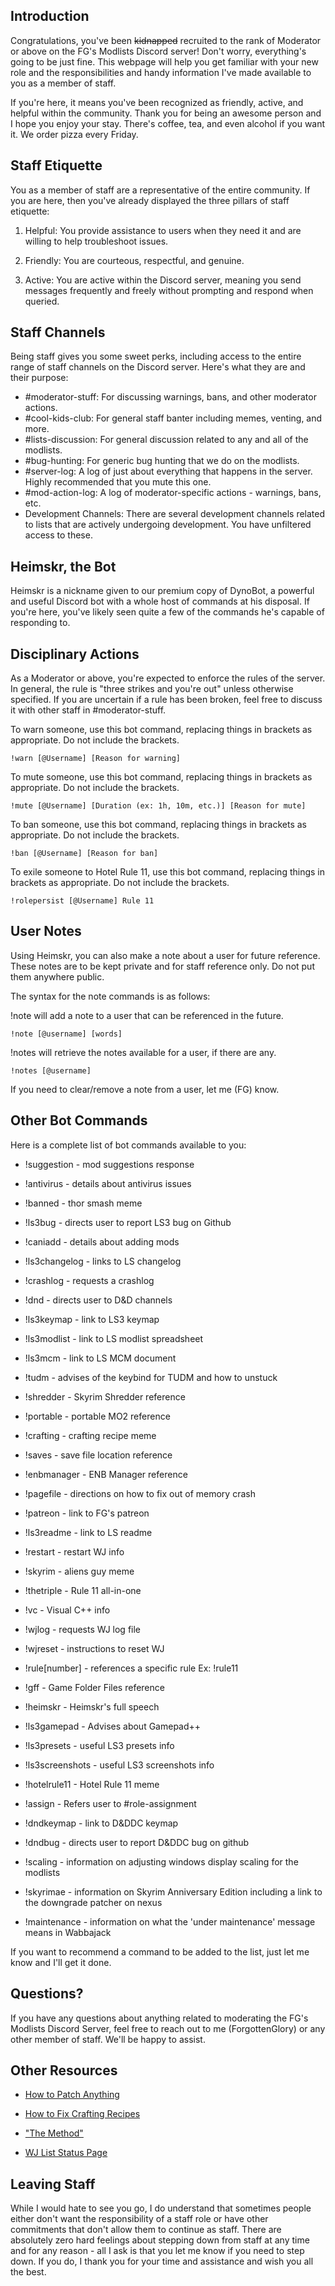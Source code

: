 
## Introduction
Congratulations, you've been ~~kidnapped~~ recruited to the rank of Moderator or above on the FG's Modlists Discord server! Don't worry, everything's going to be just fine. This webpage will help you get familiar with your new role and the responsibilities and handy information I've made available to you as a member of staff.

If you're here, it means you've been recognized as friendly, active, and helpful within the community. Thank you for being an awesome person and I hope you enjoy your stay. There's coffee, tea, and even alcohol if you want it. We order pizza every Friday.

## Staff Etiquette
You as a member of staff are a representative of the entire community. If you are here, then you've already displayed the three pillars of staff etiquette:

1.  Helpful: You provide assistance to users when they need it and are willing to help troubleshoot issues.
    
2.  Friendly: You are courteous, respectful, and genuine.

3. Active: You are active within the Discord server, meaning you send messages frequently and freely without prompting and respond when queried.

## Staff Channels
Being staff gives you some sweet perks, including access to the entire range of staff channels on the Discord server. Here's what they are and their purpose:

-   #moderator-stuff: For discussing warnings, bans, and other moderator actions.
-   #cool-kids-club: For general staff banter including memes, venting, and more.
-   #lists-discussion: For general discussion related to any and all of the modlists.
-   #bug-hunting: For generic bug hunting that we do on the modlists. 
-   #server-log: A log of just about everything that happens in the server. Highly recommended that you mute this one.
-   #mod-action-log: A log of moderator-specific actions - warnings, bans, etc.
-   Development Channels: There are several development channels related to lists that are actively undergoing development. You have unfiltered access to these.

## Heimskr, the Bot
Heimskr is a nickname given to our premium copy of DynoBot, a powerful and useful Discord bot with a whole host of commands at his disposal. If you're here, you've likely seen quite a few of the commands he's capable of responding to.



## Disciplinary Actions

As a Moderator or above, you're expected to enforce the rules of the server. In general, the rule is "three strikes and you're out" unless otherwise specified. If you are uncertain if a rule has been broken, feel free to discuss it with other staff in #moderator-stuff.

To warn someone, use this bot command, replacing things in brackets as appropriate. Do not include the brackets.

`!warn [@Username] [Reason for warning]`

To mute someone, use this bot command, replacing things in brackets as appropriate. Do not include the brackets.

`!mute [@Username] [Duration (ex: 1h, 10m, etc.)] [Reason for mute]`

To ban someone, use this bot command, replacing things in brackets as appropriate. Do not include the brackets.

`!ban [@Username] [Reason for ban]`

To exile someone to Hotel Rule 11, use this bot command, replacing things in brackets as appropriate. Do not include the brackets.

`!rolepersist [@Username] Rule 11`

## User Notes

Using Heimskr, you can also make a note about a user for future reference. These notes are to be kept private and for staff reference only. Do not put them anywhere public.

The syntax for the note commands is as follows:

!note will add a note to a user that can be referenced in the future.

`!note [@username] [words]`

!notes will retrieve the notes available for a user, if there are any.

`!notes [@username]`

If you need to clear/remove a note from a user, let me (FG) know.

## Other Bot Commands
Here is a complete list of bot commands available to you:

-   !suggestion - mod suggestions response

-   !antivirus - details about antivirus issues

-   !banned - thor smash meme

-   !ls3bug - directs user to report LS3 bug on Github

-   !caniadd - details about adding mods

-   !ls3changelog - links to LS changelog

-   !crashlog - requests a crashlog

-   !dnd - directs user to D&D channels

-   !ls3keymap - link to LS3 keymap

-   !ls3modlist - link to LS modlist spreadsheet

-   !ls3mcm - link to LS MCM document

-   !tudm - advises of the keybind for TUDM and how to unstuck

-   !shredder - Skyrim Shredder reference

-   !portable - portable MO2 reference

-   !crafting - crafting recipe meme

-   !saves - save file location reference

-   !enbmanager - ENB Manager reference

-   !pagefile - directions on how to fix out of memory crash

-   !patreon - link to FG's patreon

-   !ls3readme - link to LS readme 

-   !restart - restart WJ info

-   !skyrim - aliens guy meme

-   !thetriple - Rule 11 all-in-one

-   !vc - Visual C++ info

-   !wjlog - requests WJ log file

-   !wjreset - instructions to reset WJ

-   !rule[number] - references a specific rule Ex: !rule11

-   !gff - Game Folder Files reference

-   !heimskr - Heimskr's full speech

-   !ls3gamepad - Advises about Gamepad++

-   !ls3presets - useful LS3 presets info

-   !ls3screenshots - useful LS3 screenshots info

-   !hotelrule11 - Hotel Rule 11 meme

-   !assign - Refers user to #role-assignment

-   !dndkeymap - link to D&DDC keymap

-   !dndbug - directs user to report D&DDC bug on github

-   !scaling - information on adjusting windows display scaling for the modlists

-   !skyrimae - information on Skyrim Anniversary Edition including a link to the downgrade patcher on nexus

-   !maintenance - information on what the 'under maintenance' message means in Wabbajack

If you want to recommend a command to be added to the list, just let me know and I'll get it done.

## Questions?
If you have any questions about anything related to moderating the FG's Modlists Discord Server, feel free to reach out to me (ForgottenGlory) or any other member of staff. We'll be happy to assist.

## Other Resources
-   [How to Patch Anything](https://forgottenglory.github.io/patching)

-   [How to Fix Crafting Recipes](https://docs.google.com/document/d/1E1c3e5D_GS_mJrpR7EgupUfq0b1PBHbidf62fBhhEOg/edit#heading=h.rehgx3wa6vl3)

-   ["The Method"](https://gist.github.com/CovenantTurtle/9992289653e91455a06753ef6275590a)

-   [WJ List Status Page](https://www.wabbajack.org/#/modlists/status)

## Leaving Staff
While I would hate to see you go, I do understand that sometimes people either don't want the responsibility of a staff role or have other commitments that don't allow them to continue as staff. There are absolutely zero hard feelings about stepping down from staff at any time and for any reason - all I ask is that you let me know if you need to step down. If you do, I thank you for your time and assistance and wish you all the best.
